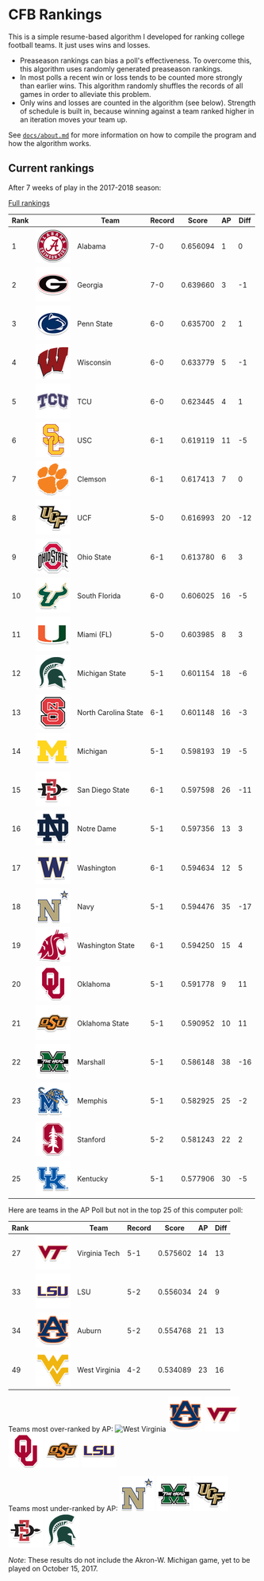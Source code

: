# CFB Rankings

This is a simple resume-based algorithm I developed for ranking college football
teams. It just uses wins and losses.

* Preaseason rankings can bias a poll's effectiveness. To overcome
  this, this algorithm uses randomly generated preaseason rankings. 
* In most polls a recent win or loss tends to be counted more strongly than
  earlier wins. This algorithm randomly shuffles the records of all
  games in order to alleviate this problem.
* Only wins and losses are counted in the algorithm
  (see below).  Strength of schedule is built in, because winning against a team
  ranked higher in an iteration moves your team up.

See [`docs/about.md`](docs/about.md) for more information on how to
compile the program and how the algorithm works. 

## Current rankings

After 7 weeks of play in the 2017-2018 season:

[Full rankings](output/rankings.csv)

 **Rank** |  | **Team**                  | **Record** | **Score** | **AP** | **Diff**
----------|--|-------------------------|------------|------------|--|--
1 | ![Alabama](logos/alabama.png) |  Alabama                                        |  7-0       |   0.656094 | 1 | 0
2 | ![Georgia](logos/georgia.png) |  Georgia                                        |  7-0       |   0.639660 | 3 | -1
3 | ![Penn State](logos/penn-st.png) |  Penn State                                  |  6-0       |   0.635700 | 2 | 1
4 | ![Wisconsin](logos/wisconsin.png) |  Wisconsin                                  |  6-0       |   0.633779 | 5 | -1
5 | ![TCU](logos/tcu.png) |  TCU                                                    |  6-0       |   0.623445 | 4 | 1
6 | ![USC](logos/southern-california.png) |  USC                                    |  6-1       |   0.619119 | 11 | -5
7 | ![Clemson](logos/clemson.png) |  Clemson                                        |  6-1       |   0.617413 | 7 | 0
8 | ![UCF](logos/ucf.png) |  UCF                                                    |  5-0       |   0.616993 | 20 | -12
9 | ![Ohio State](logos/ohio-st.png) |  Ohio State                                  |  6-1       |   0.613780 | 6 | 3
10 | ![South Florida](logos/south-fla.png) |  South Florida                         |  6-0       |   0.606025 | 16 | -5
11 | ![Miami (FL)](logos/miami-fl.png) |  Miami (FL)                                |  5-0       |   0.603985 | 8 | 3
12 | ![Michigan State](logos/michigan-st.png) |  Michigan State                     |  5-1       |   0.601154 | 18 | -6
13 | ![North Carolina State](logos/north-carolina-st.png) |  North Carolina State   |  6-1       |   0.601148 | 16 | -3
14 | ![Michigan](logos/michigan.png) |  Michigan                                    |  5-1       |   0.598193 | 19 | -5
15 | ![San Diego State](logos/san-diego-st.png) |  San Diego State                  |  6-1       |   0.597598 | 26 | -11
16 | ![Notre Dame](logos/notre-dame.png) |  Notre Dame                              |  5-1       |   0.597356 | 13 | 3
17 | ![Washington](logos/washington.png) |  Washington                              |  6-1       |   0.594634 | 12 | 5
18 | ![Navy](logos/navy.png) |  Navy                                                |  5-1       |   0.594476 | 35 | -17
19 | ![Washington State](logos/washington-st.png) |  Washington State               |  6-1       |   0.594250 | 15 | 4
20 | ![Oklahoma](logos/oklahoma.png) |  Oklahoma                                    |  5-1       |   0.591778 | 9 | 11
21 | ![Oklahoma State](logos/oklahoma-st.png) |  Oklahoma State                     |  5-1       |   0.590952 | 10 | 11
22 | ![Marshall](logos/marshall.png) |  Marshall                                    |  5-1       |   0.586148 | 38 | -16
23 | ![Memphis](logos/memphis.png) |  Memphis                                       |  5-1       |   0.582925 | 25 | -2
24 | ![Stanford](logos/stanford.png) |  Stanford                                    |  5-2       |   0.581243 | 22 | 2
25 | ![Kentucky](logos/kentucky.png) |  Kentucky                                    |  5-1       |   0.577906 | 30 | -5

Here are teams in the AP Poll but not in the top 25 of this computer
poll:

 **Rank** |  | **Team**                  | **Record** | **Score** | **AP** | **Diff**
----------|--|-------------------------|------------|------------|--|--
27 | ![Virginia Tech](logos/virginia-tech.png) | Virginia Tech | 5-1        |  0.575602 | 14 | 13
33 | ![LSU](logos/lsu.png) |  LSU               |  5-2       |  0.556034 | 24 | 9
34 | ![Auburn](logos/auburn.png) |  Auburn      |  5-2       |  0.554768 | 21 | 13
49 | ![West Virginia](logos/west-virginia.png) | West Virginia | 4-2 | 0.534089 | 23 | 16

Teams most over-ranked by AP:
![West Virginia](logos/west-virgnia.png) ![Auburn](logos/auburn.png) ![Virginia Tech](logos/virginia-tech.png) ![Oklahoma](logos/oklahoma.png) ![Oklahoma State](logos/oklahoma-st.png) ![LSU](logos/lsu.png)

Teams most under-ranked by AP:
![Navy](logos/navy.png) ![Marshall](logos/marshall.png) ![UCF](logos/ucf.png) ![San Diego State](logos/san-diego-st.png) ![Michigan State](logos/michigan-st.png)

*Note*: These results do not include the Akron-W. Michigan game, yet to be played on October 15, 2017.
